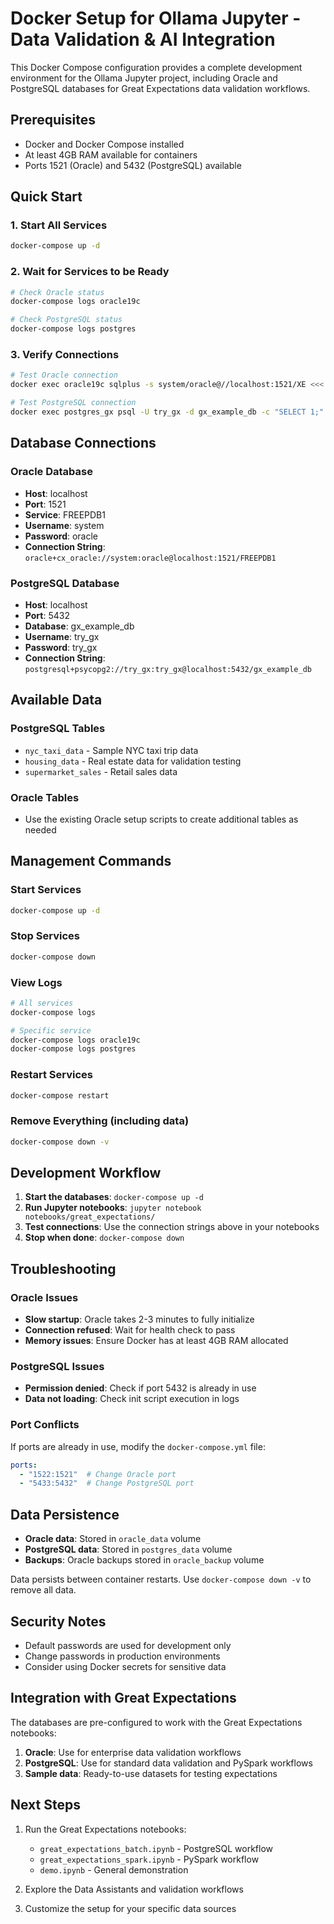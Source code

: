 # Docker Setup for Ollama Jupyter - Data Validation & AI Integration

This Docker Compose configuration provides a complete development environment for the Ollama Jupyter project, including Oracle and PostgreSQL databases for Great Expectations data validation workflows.

## Prerequisites

- Docker and Docker Compose installed
- At least 4GB RAM available for containers
- Ports 1521 (Oracle) and 5432 (PostgreSQL) available

## Quick Start

### 1. Start All Services
```bash
docker-compose up -d
```

### 2. Wait for Services to be Ready
```bash
# Check Oracle status
docker-compose logs oracle19c

# Check PostgreSQL status  
docker-compose logs postgres
```

### 3. Verify Connections
```bash
# Test Oracle connection
docker exec oracle19c sqlplus -s system/oracle@//localhost:1521/XE <<< "SELECT 1 FROM DUAL;"

# Test PostgreSQL connection
docker exec postgres_gx psql -U try_gx -d gx_example_db -c "SELECT 1;"
```

## Database Connections

### Oracle Database
- **Host**: localhost
- **Port**: 1521
- **Service**: FREEPDB1
- **Username**: system
- **Password**: oracle
- **Connection String**: `oracle+cx_oracle://system:oracle@localhost:1521/FREEPDB1`

### PostgreSQL Database
- **Host**: localhost
- **Port**: 5432
- **Database**: gx_example_db
- **Username**: try_gx
- **Password**: try_gx
- **Connection String**: `postgresql+psycopg2://try_gx:try_gx@localhost:5432/gx_example_db`

## Available Data

### PostgreSQL Tables
- `nyc_taxi_data` - Sample NYC taxi trip data
- `housing_data` - Real estate data for validation testing
- `supermarket_sales` - Retail sales data

### Oracle Tables
- Use the existing Oracle setup scripts to create additional tables as needed

## Management Commands

### Start Services
```bash
docker-compose up -d
```

### Stop Services
```bash
docker-compose down
```

### View Logs
```bash
# All services
docker-compose logs

# Specific service
docker-compose logs oracle19c
docker-compose logs postgres
```

### Restart Services
```bash
docker-compose restart
```

### Remove Everything (including data)
```bash
docker-compose down -v
```

## Development Workflow

1. **Start the databases**: `docker-compose up -d`
2. **Run Jupyter notebooks**: `jupyter notebook notebooks/great_expectations/`
3. **Test connections**: Use the connection strings above in your notebooks
4. **Stop when done**: `docker-compose down`

## Troubleshooting

### Oracle Issues
- **Slow startup**: Oracle takes 2-3 minutes to fully initialize
- **Connection refused**: Wait for health check to pass
- **Memory issues**: Ensure Docker has at least 4GB RAM allocated

### PostgreSQL Issues
- **Permission denied**: Check if port 5432 is already in use
- **Data not loading**: Check init script execution in logs

### Port Conflicts
If ports are already in use, modify the `docker-compose.yml` file:
```yaml
ports:
  - "1522:1521"  # Change Oracle port
  - "5433:5432"  # Change PostgreSQL port
```

## Data Persistence

- **Oracle data**: Stored in `oracle_data` volume
- **PostgreSQL data**: Stored in `postgres_data` volume
- **Backups**: Oracle backups stored in `oracle_backup` volume

Data persists between container restarts. Use `docker-compose down -v` to remove all data.

## Security Notes

- Default passwords are used for development only
- Change passwords in production environments
- Consider using Docker secrets for sensitive data

## Integration with Great Expectations

The databases are pre-configured to work with the Great Expectations notebooks:

1. **Oracle**: Use for enterprise data validation workflows
2. **PostgreSQL**: Use for standard data validation and PySpark workflows
3. **Sample data**: Ready-to-use datasets for testing expectations

## Next Steps

1. Run the Great Expectations notebooks:
   - `great_expectations_batch.ipynb` - PostgreSQL workflow
   - `great_expectations_spark.ipynb` - PySpark workflow
   - `demo.ipynb` - General demonstration

2. Explore the Data Assistants and validation workflows

3. Customize the setup for your specific data sources
